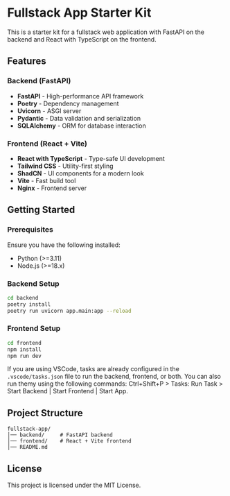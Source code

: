 # Fullstack App Starter Kit

This is a starter kit for a fullstack web application with FastAPI on the backend and React with TypeScript on the frontend.

## Features

### Backend (FastAPI)

- **FastAPI** - High-performance API framework
- **Poetry** - Dependency management
- **Uvicorn** - ASGI server
- **Pydantic** - Data validation and serialization
- **SQLAlchemy** - ORM for database interaction

### Frontend (React + Vite)

- **React with TypeScript** - Type-safe UI development
- **Tailwind CSS** - Utility-first styling
- **ShadCN** - UI components for a modern look
- **Vite** - Fast build tool
- **Nginx** - Frontend server

## Getting Started

### Prerequisites

Ensure you have the following installed:

- Python (>=3.11)
- Node.js (>=18.x)

### Backend Setup

```sh
cd backend
poetry install
poetry run uvicorn app.main:app --reload
```

### Frontend Setup

```sh
cd frontend
npm install
npm run dev
```

If you are using VSCode, tasks are already configured in the `.vscode/tasks.json` file to run the backend, frontend, or both. You can also run themy using the following commands: Ctrl+Shift+P > Tasks: Run Task > Start Backend | Start Frontend | Start App.

## Project Structure

```
fullstack-app/
│── backend/     # FastAPI backend
│── frontend/    # React + Vite frontend
│── README.md
```

## License

This project is licensed under the MIT License.
